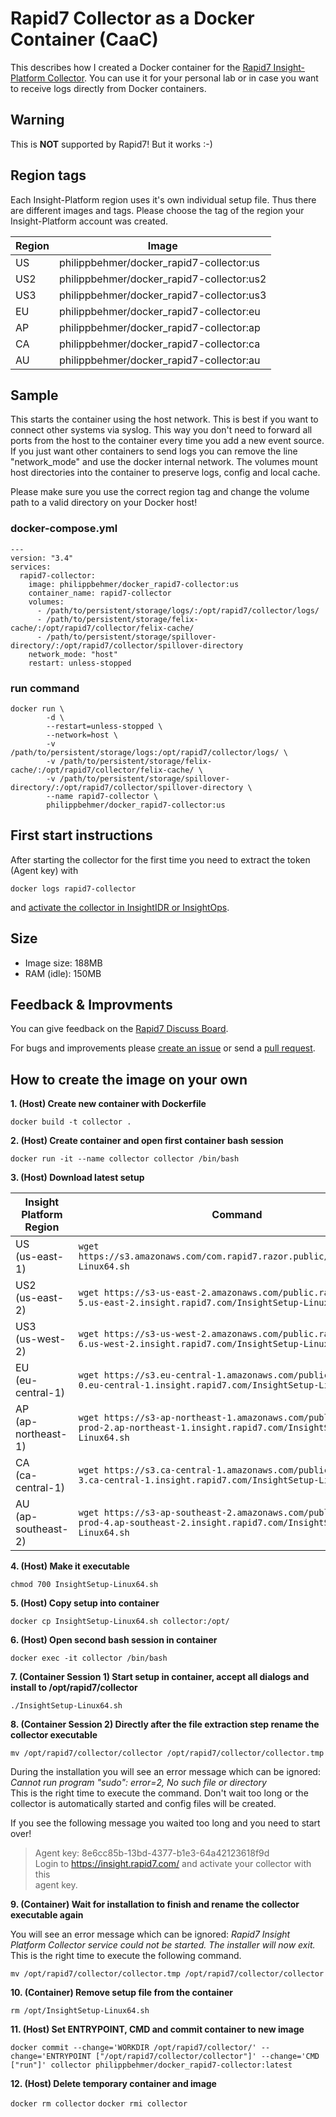 
# Rapid7 Collector as a Docker Container (CaaC)

This describes how I created a Docker container for the [Rapid7 Insight-Platform Collector](https://docs.rapid7.com/insightidr/collector-overview/).
You can use it for your personal lab or in case you want to receive logs directly from Docker containers.

## Warning

This is **NOT** supported by Rapid7! But it works :-)

## Region tags

Each Insight-Platform region uses it's own individual setup file. Thus there are different images and tags.
Please choose the tag of the region your Insight-Platform account was created.

| Region | Image | 
|--|--|
| US | philippbehmer/docker_rapid7-collector:us |
| US2 | philippbehmer/docker_rapid7-collector:us2 |
| US3 | philippbehmer/docker_rapid7-collector:us3 |
| EU | philippbehmer/docker_rapid7-collector:eu |
| AP | philippbehmer/docker_rapid7-collector:ap |
| CA | philippbehmer/docker_rapid7-collector:ca |
| AU | philippbehmer/docker_rapid7-collector:au |

## Sample

This starts the container using the host network. This is best if you want to connect other systems via syslog. This way you don't need to forward all ports from the host to the container every time you add a new event source. If you just want other containers to send logs you can remove the line "network_mode" and use the docker internal network. The volumes mount host directories into the container to preserve logs, config and local cache.

Please make sure you use the correct region tag and change the volume path to a valid directory on your Docker host!

### docker-compose.yml

```
---
version: "3.4"
services:
  rapid7-collector:
    image: philippbehmer/docker_rapid7-collector:us
    container_name: rapid7-collector
    volumes:
      - /path/to/persistent/storage/logs/:/opt/rapid7/collector/logs/
      - /path/to/persistent/storage/felix-cache/:/opt/rapid7/collector/felix-cache/
      - /path/to/persistent/storage/spillover-directory/:/opt/rapid7/collector/spillover-directory
    network_mode: "host"
    restart: unless-stopped
```

### run command 

```
docker run \
        -d \
        --restart=unless-stopped \
        --network=host \
        -v /path/to/persistent/storage/logs:/opt/rapid7/collector/logs/ \
        -v /path/to/persistent/storage/felix-cache/:/opt/rapid7/collector/felix-cache/ \
        -v /path/to/persistent/storage/spillover-directory/:/opt/rapid7/collector/spillover-directory \
        --name rapid7-collector \
        philippbehmer/docker_rapid7-collector:us
```

## First start instructions

After starting the collector for the first time you need to extract the token (Agent key) with

`docker logs rapid7-collector`

and [activate the collector in InsightIDR or InsightOps](https://docs.rapid7.com/insightidr/collector-installation-and-deployment/).

## Size

* Image size: 188MB
* RAM (idle): 150MB

## Feedback & Improvments

You can give feedback on the [Rapid7 Discuss Board](https://discuss.rapid7.com/t/insightidr-collector-as-a-docker-container/3483).

For bugs and improvements please [create an issue](https://github.com/PhilippBehmer/docker_rapid7-collector/issues) or send a [pull request](https://github.com/PhilippBehmer/docker_rapid7-collector/pulls).

## How to create the image on your own

**1. (Host) Create new container with Dockerfile**

`docker build -t collector .`

**2. (Host) Create container and open first container bash session**

`docker run -it --name collector collector /bin/bash`

**3. (Host) Download latest setup**

|Insight Platform Region| Command |
|--|--|
| US <br> (us-east-1) | `wget https://s3.amazonaws.com/com.rapid7.razor.public/InsightSetup-Linux64.sh` |
| US2 <br> (us-east-2) | `wget https://s3-us-east-2.amazonaws.com/public.razor-prod-5.us-east-2.insight.rapid7.com/InsightSetup-Linux64.sh` |
| US3 <br> (us-west-2) | `wget https://s3-us-west-2.amazonaws.com/public.razor-prod-6.us-west-2.insight.rapid7.com/InsightSetup-Linux64.sh` |
| EU <br> (eu-central-1) | `wget https://s3.eu-central-1.amazonaws.com/public.razor-prod-0.eu-central-1.insight.rapid7.com/InsightSetup-Linux64.sh` |
| AP <br> (ap-northeast-1) | `wget https://s3-ap-northeast-1.amazonaws.com/public.razor-prod-2.ap-northeast-1.insight.rapid7.com/InsightSetup-Linux64.sh` |
| CA <br> (ca-central-1) | `wget https://s3.ca-central-1.amazonaws.com/public.razor-prod-3.ca-central-1.insight.rapid7.com/InsightSetup-Linux64.sh` |
| AU <br> (ap-southeast-2) | `wget https://s3-ap-southeast-2.amazonaws.com/public.razor-prod-4.ap-southeast-2.insight.rapid7.com/InsightSetup-Linux64.sh` |

**4. (Host) Make it executable**

`chmod 700 InsightSetup-Linux64.sh`

**5. (Host) Copy setup into container**

`docker cp InsightSetup-Linux64.sh collector:/opt/`

**6. (Host) Open second bash session in container**

`docker exec -it collector /bin/bash`

**7. (Container Session 1) Start setup in container, accept all dialogs and install to /opt/rapid7/collector**

`./InsightSetup-Linux64.sh`

**8. (Container Session 2) Directly after the file extraction step rename the collector executable**

`mv /opt/rapid7/collector/collector /opt/rapid7/collector/collector.tmp`

During the installation you will see an error message which can be ignored: *Cannot run program "sudo": error=2, No such file or directory*  
This is the right time to execute the command. Don't wait too long or the collector is automatically started and config files will be created.

If you see the following message you waited too long and you need to start over!

> Agent key: 8e6cc85b-13bd-4377-b1e3-64a42123618f9d  
> Login to https://insight.rapid7.com/ and activate your collector with this  
> agent key.

**9. (Container) Wait for installation to finish and rename the collector executable again**

You will see an error message which can be ignored: *Rapid7 Insight Platform Collector service could not be started.  The installer will now exit.*  
This is the right time to execute the following command.

`mv /opt/rapid7/collector/collector.tmp /opt/rapid7/collector/collector`

**10. (Container) Remove setup file from the container**

`rm /opt/InsightSetup-Linux64.sh`

**11. (Host) Set ENTRYPOINT, CMD and commit container to new image**

`docker commit --change='WORKDIR /opt/rapid7/collector/' --change='ENTRYPOINT ["/opt/rapid7/collector/collector"]' --change='CMD ["run"]' collector philippbehmer/docker_rapid7-collector:latest`

**12. (Host) Delete temporary container and image**

`docker rm collector`
`docker rmi collector`
